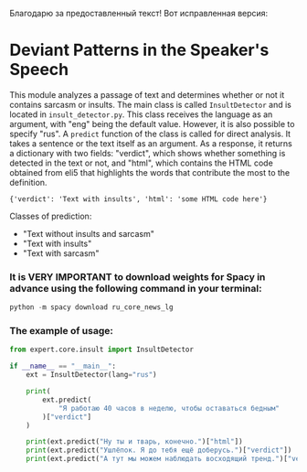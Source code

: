 Благодарю за предоставленный текст! Вот исправленная версия:

# Deviant Patterns in the Speaker's Speech

This module analyzes a passage of text and determines whether or not it contains sarcasm or insults. The main class is called `InsultDetector` and is located in `insult_detector.py`. This class receives the language as an argument, with "eng" being the default value. However, it is also possible to specify "rus". A `predict` function of the class is called for direct analysis. It takes a sentence or the text itself as an argument. As a response, it returns a dictionary with two fields: "verdict", which shows whether something is detected in the text or not, and "html", which contains the HTML code obtained from eli5 that highlights the words that contribute the most to the definition.

```
{'verdict': 'Text with insults', 'html': 'some HTML code here'}
```

Classes of prediction:

- "Text without insults and sarcasm"
- "Text with insults"
- "Text with sarcasm"

### It is VERY IMPORTANT to download weights for Spacy in advance using the following command in your terminal:

```python
python -m spacy download ru_core_news_lg
```

### The example of usage:

```python
from expert.core.insult import InsultDetector

if __name__ == "__main__":
    ext = InsultDetector(lang="rus")

    print(
        ext.predict(
            "Я работаю 40 часов в неделю, чтобы оставаться бедным"
        )["verdict"]
    )

    print(ext.predict("Ну ты и тварь, конечно.")["html"])
    print(ext.predict("Ушлёпок. Я до тебя ещё доберусь.")["verdict"])
    print(ext.predict("А тут мы можем наблюдать восходящий тренд.")["verdict"])
```